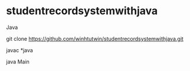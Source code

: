 # studentrecordsystemwithjava
Java

git clone https://github.com/winhtutwin/studentrecordsystemwithjava.git
 
javac *java
 
java Main
